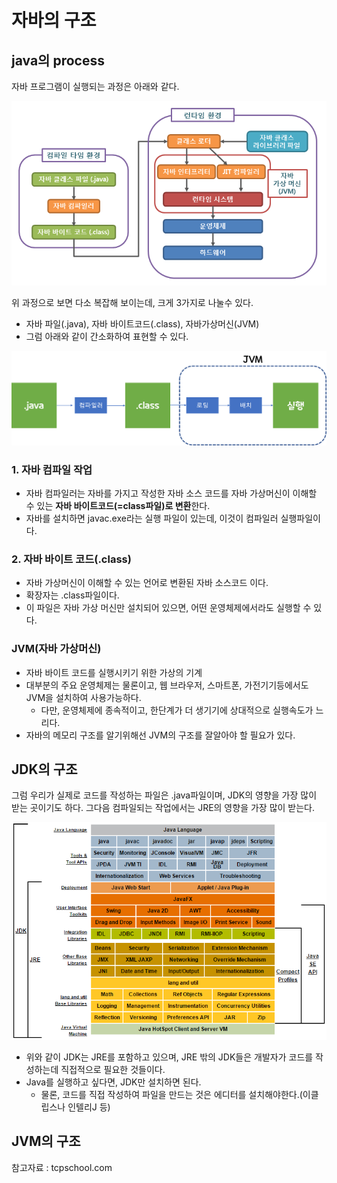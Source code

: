 # 자바의 구조
## java의 process 
자바 프로그램이 실행되는 과정은 아래와 같다.
<p align =center><img src="../../images/4.ProgrammingLanguge/1.Java/2-1.JavaProcess.png"></p>
 
위 과정으로 보면 다소  복잡해 보이는데,  크게 3가지로 나눌수 있다. 
- 자바 파일(.java), 자바 바이트코드(.class), 자바가상머신(JVM)
- 그럼 아래와 같이 간소화하여 표현할 수 있다.

<p align =center><img src="../../images/4.ProgrammingLanguge/1.Java/2-2.JavaSimpleProcess.png" ></p>

### 1. 자바 컴파일 작업
- 자바 컴파일러는 자바를 가지고 작성한 자바 소스 코드를 자바 가상머신이 이해할 수 있는 **자바 바이트코드(=class파일)로 변환**한다.
- 자바를 설치하면 javac.exe라는 실행 파일이 있는데, 이것이 컴파일러 실행파일이다.


### 2. 자바 바이트 코드(.class)
- 자바 가상머신이 이해할 수 있는 언어로 변환된 자바 소스코드 이다.
- 확장자는 .class파일이다.
- 이 파일은 자바 가상 머신만 설치되어 있으면, 어떤 운영체제에서라도 실행할 수 있다. 

### JVM(자바 가상머신)
-  자바 바이트 코드를 실행시키기 위한 가상의 기계
-  대부분의 주요 운영체제는 물론이고, 웹 브라우저, 스마트폰, 가전기기등에서도 JVM을 설치하여 사용가능하다. 
   - 다만, 운영체제에 종속적이고, 한단계가 더 생기기에 상대적으로 실행속도가 느리다.
- 자바의 메모리 구조를 알기위해선 JVM의 구조를 잘알아야 할 필요가 있다. 


## JDK의 구조 
그럼 우리가 실제로 코드를 작성하는 파일은 .java파일이며, JDK의 영향을 가장 많이 받는 곳이기도 하다. 
그다음 컴파일되는 작업에서는 JRE의 영향을 가장 많이 받는다. 

<p align =center><img src="../../images/4.ProgrammingLanguge/1.Java/2-1.JDKstructure.png"></p>

- 위와 같이 JDK는 JRE를 포함하고 있으며, JRE 밖의 JDK들은 개발자가 코드를 작성하는데 직접적으로 필요한 것들이다.
- Java를 실행하고 싶다면, JDK만 설치하면 된다.
  - 물론, 코드를 직접 작성하여 파일을 만드는 것은 에디터를 설치해야한다.(이클립스나 인텔리J 등)


## JVM의 구조


















참고자료 : tcpschool.com
